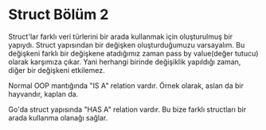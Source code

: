 # Struct Bölüm 2

Struct'lar farklı veri türlerini bir arada kullanmak için oluşturulmuş bir yapıydı. Struct yapısından bir değişken oluşturduğumuzu varsayalım. Bu değişkeni farklı bir değişkene atadığımız zaman pass by value(değer tutucu) olarak karşımıza çıkar. Yani herhangi birinde değişiklik yapıldığı zaman, diğer bir değişkeni etkilemez.

Normal OOP mantığında "IS A" relation vardır. Örnek olarak, aslan da bir hayvandır, kaplan da.

Go'da struct yapısında "HAS A" relation vardır. Bu bize farklı structları bir arada kullanma olanağı sağlar.
